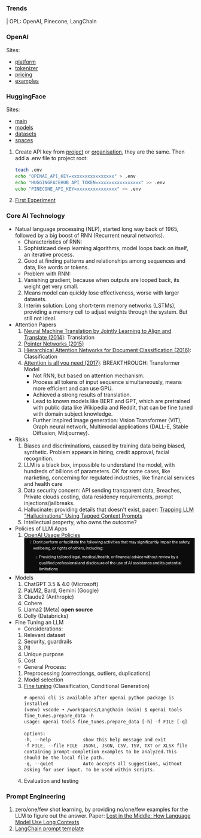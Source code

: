 ### Trends
| OPL: OpenAI, Pinecone, LangChain

### OpenAI
Sites: 
* [platform](https://platform.openai.com/)
* [tokenizer](https://platform.openai.com/tokenizer)
* [pricing](https://openai.com/api/pricing/)
* [examples](https://platform.openai.com/docs/examples)

### HuggingFace
Sites:
* [main](https://huggingface.co/)
* [models](https://huggingface.co/models)
* [datasets](https://huggingface.co/datasets)
* [spaces](https://huggingface.co/spaces)

1. Create API key from [project](https://platform.openai.com/api-keys) or [organisation](https://platform.openai.com/organization/api-keys), they are the same. Then add a .env file to project root:
   ```bash
   touch .env
   echo "OPENAI_API_KEY=xxxxxxxxxxxxxxxx" > .env
   echo "HUGGINGFACEHUB_API_TOKEN=xxxxxxxxxxxxxxxx" >> .env
   echo "PINECONE_API_KEY=xxxxxxxxxxxxxxx" >> .env
   ```
1. [First Experiment](./labs/1.first_langchain_programe.ipynb)

### Core AI Technology
* Natual language processing (NLP), started long way back of 1965, followed by a big boost of RNN (Recurrent neural networks).
   * Characteristics of RNN: 
   1. Sophisticaed deep learning algorithms, model loops back on itself, an iterative process.
   1. Good at finding patterns and relationships among sequences and data, like words or tokens.
   * Problem with RNN:
   1. Vanishing gradient, because when outputs are looped back, its weight get very small.
   1. Means model can quickly lose effectiveness, worse with larger datasets.
   1. Interim solution: Long short-term memory networks (LSTMs), providing a memory cell to adjust weights through the system. But still not ideal.
* Attention Papers
   1. [Neural Machine Translation by Jointly Learning to Align and Translate (2014)](https://arxiv.org/pdf/1409.0473): Translation
   1. [Pointer Networks (2015)](https://arxiv.org/pdf/1506.03134)
   1. [Hierarchical Attention Networks for Document Classification (2016)](https://www.cs.cmu.edu/~./hovy/papers/16HLT-hierarchical-attention-networks.pdf): Classification
   1. [Attention is all you need (2017)](https://arxiv.org/pdf/1706.03762): BREAKTHROUGH: Transformer Model
      * Not RNN, but based on attention mechanism.
      * Process all tokens of input sequence simultaneously, means more efficient and can use GPU.
      * Achieved a strong results of translation.
      * Lead to known models like BERT and GPT, which are pretrained with public data like Wikipedia and Reddit, that can be fine tuned with domain subject knowledge.
      * Further inspired image generation: Vision Transformer (ViT), Graph neural network, Multimodal applications (DALL-E, Stable Diffusion, Midjourney).
* Risks
   1. Biases and discriminations, caused by training data being biased, synthetic. Problem appears in hiring, credit approval, facial recognition.
   2. LLM is a black box, impossible to understand the model, with hundreds of billions of parameters. OK for some cases, like marketing, concerning for regulated industries, like financial services and health care
   3. Data security concern: API sending transparent data, Breaches, Private clouds costing, data residency requirements, prompt injections/jailbreaks.
   4. Hallucinate: providing details that doesn't exist, paper: [Trapping LLM "Hallucinations" Using Tagged Context Prompts](https://arxiv.org/pdf/2306.06085)
   5. Intellectual property, who owns the outcome?
* Policies of LLM Apps
   1. [OpenAI Usage Policies](https://openai.com/policies/usage-policies/) </br>
      ![alt text](./docs/image.png)
* Models
   1. ChatGPT 3.5 & 4.0 (Microsoft)
   2. PaLM2, Bard, Gemini (Google)
   3. Claude2 (Anthropic)
   4. Cohere
   5. Llama2 (Meta) **open source**
   6. Dolly (Databricks)
* Fine Tuning an LLM
   * Considerations:
   1. Relevant dataset
   2. Security, guardrails
   3. PII
   4. Unique purpose
   5. Cost
   * General Process:
   1. Preprocessing (correctiongs, outliers, duplications)
   2. Model selection
   3. [Fine tuning](https://platform.openai.com/docs/guides/fine-tuning) (Classification, Conditional Generation)
      ```
      # openai cli is available after openai python package is installed
      (venv) vscode ➜ /workspaces/LangChain (main) $ openai tools fine_tunes.prepare_data -h
      usage: openai tools fine_tunes.prepare_data [-h] -f FILE [-q]

      options:
      -h, --help            show this help message and exit
      -f FILE, --file FILE  JSONL, JSON, CSV, TSV, TXT or XLSX file containing prompt-completion examples to be analyzed.This should be the local file path.
      -q, --quiet           Auto accepts all suggestions, without asking for user input. To be used within scripts.
      ```
   4. Evaluation and testing
### Prompt Engineering
   1. zero/one/few shot learning, by providing no/one/few examples for the LLM to figure out the answer. Paper: [Lost in the Middle: How Language Model Use Long Contexts](https://arxiv.org/pdf/2307.03172)
   2. [LangChain prompt template](https://python.langchain.com/v0.2/docs/concepts/#prompt-templates)